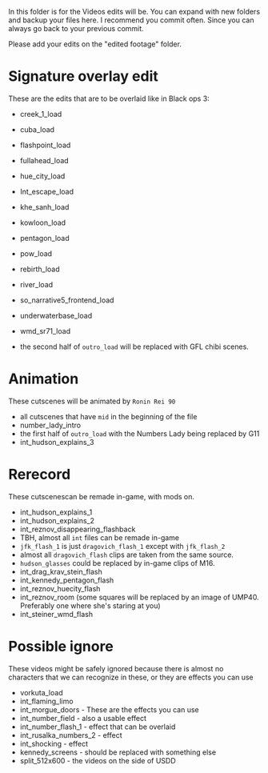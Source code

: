 In this folder is for the Videos edits will be. 
You can expand with new folders and backup your files here. 
I recommend you commit often.
Since you can always go back to your previous commit.

Please add your edits on the "edited footage" folder.

# Signature overlay edit

These are the edits that are to be overlaid like in Black ops 3:

- creek_1_load
- cuba_load
- flashpoint_load
- fullahead_load
- hue_city_load
- Int_escape_load
- khe_sanh_load
- kowloon_load
- pentagon_load
- pow_load
- rebirth_load
- river_load
- so_narrative5_frontend_load
- underwaterbase_load
- wmd_sr71_load

- the second half of `outro_load` will be replaced with GFL chibi scenes.

# Animation

These cutscenes will be animated by `Ronin Rei 90`

- all cutscenes that have `mid` in the beginning of the file
- number_lady_intro
- the first half of `outro_load` with the Numbers Lady being replaced by G11
- int_hudson_explains_3

# Rerecord

These cutscenescan be remade in-game, with mods on.

- int_hudson_explains_1
- int_hudson_explains_2
- int_reznov_disappearing_flashback
- TBH, almost all `int` files can be remade in-game
- `jfk_flash_1` is just `dragovich_flash_1` except with `jfk_flash_2`
- almost all `dragovich_flash` clips are taken from the same source.
- `hudson_glasses` could be replaced by in-game clips of M16.
- int_drag_krav_stein_flash
- int_kennedy_pentagon_flash
- int_reznov_huecity_flash
- int_reznov_room (some squares will be replaced by an image of UMP40. Preferably one where she's staring at you)
- int_steiner_wmd_flash

# Possible ignore

These videos might be safely ignored because there is almost no characters that we can recognize in these, or they are effects you can use
- vorkuta_load
- int_flaming_limo
- int_morgue_doors - These are the effects you can use
- int_number_field - also a usable effect
- int_number_flash_1 - effect that can be overlaid
- int_rusalka_numbers_2 - effect
- int_shocking - effect
- kennedy_screens - should be replaced with something else
- split_512x600 - the videos on the side of USDD
